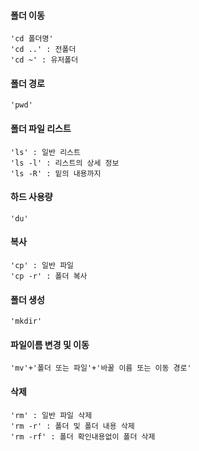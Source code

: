 #### 폴더 이동

    'cd 폴더명'
    'cd ..' : 전폴더
    'cd ~' : 유저폴더

#### 폴더 경로
    
    'pwd'
    
#### 폴더 파일 리스트

    'ls' : 일반 리스트
    'ls -l' : 리스트의 상세 정보
    'ls -R' : 밑의 내용까지
    
#### 하드 사용량

    'du'
    
#### 복사

    'cp' : 일반 파일
    'cp -r' : 폴더 복사

#### 폴더 생성

    'mkdir'
    
#### 파일이름 변경 및 이동

    'mv'+'폴더 또는 파일'+'바꿀 이름 또는 이동 경로'
    
#### 삭제

    'rm' : 일반 파일 삭제
    'rm -r' : 폴더 및 폴더 내용 삭제
    'rm -rf' : 폴더 확인내용없이 폴더 삭제
    
    
